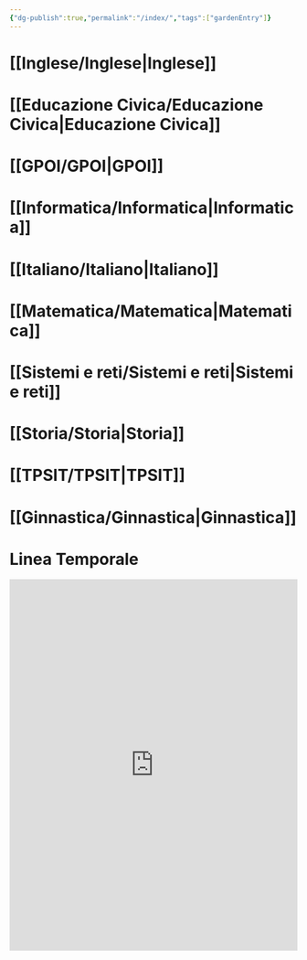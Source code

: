 ```yaml
---
{"dg-publish":true,"permalink":"/index/","tags":["gardenEntry"]}
---
```


# [[Inglese/Inglese\|Inglese]]


# [[Educazione Civica/Educazione Civica\|Educazione Civica]]



# [[GPOI/GPOI\|GPOI]]



# [[Informatica/Informatica\|Informatica]]



# [[Italiano/Italiano\|Italiano]]



# [[Matematica/Matematica\|Matematica]]



# [[Sistemi e reti/Sistemi e reti\|Sistemi e reti]]


# [[Storia/Storia\|Storia]]



# [[TPSIT/TPSIT\|TPSIT]]



# [[Ginnastica/Ginnastica\|Ginnastica]]


# Linea Temporale

<iframe src='https://cdn.knightlab.com/libs/timeline3/latest/embed/index.html?source=17X_6e1j6p3jfeL6sXAXGVNy8vATvOzgn78_KihP1wzE&font=Default&lang=en&initial_zoom=2&height=650' width='100%' height='650' webkitallowfullscreen mozallowfullscreen allowfullscreen frameborder='0'></iframe>

